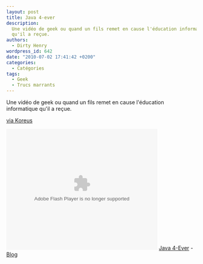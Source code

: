 ```yaml
---
layout: post
title: Java 4-ever
description:
  Une vidéo de geek ou quand un fils remet en cause l'éducation informatique
  qu'il a reçue.
authors:
  - Dirty Henry
wordpress_id: 642
date: "2010-07-02 17:41:42 +0200"
categories:
  - Catégories
tags:
  - Geek
  - Trucs marrants
---
```


Une vidéo de geek ou quand un fils remet en cause l'éducation informatique qu'il
a reçue.

[via Koreus](http://www.koreus.com/video/java-4-ever.html)

<div><object type="application/x-shockwave-flash" data="http://www.koreus.com/video/java-4-ever" height="320" width="400"><param name="movie" value="http://www.koreus.com/video/java-4-ever"><embed src="http://www.koreus.com/video/java-4-ever" type="application/x-shockwave-flash" width="400" height="320"></embed></object>
<a href="http://www.koreus.com/video/java-4-ever.html">Java 4-Ever</a> - <a href="http://blog.koreus.com">Blog</a></div>
